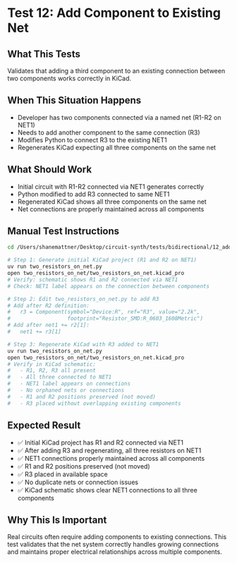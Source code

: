 # Test 12: Add Component to Existing Net

## What This Tests
Validates that adding a third component to an existing connection between two components works correctly in KiCad.

## When This Situation Happens
- Developer has two components connected via a named net (R1-R2 on NET1)
- Needs to add another component to the same connection (R3)
- Modifies Python to connect R3 to the existing NET1
- Regenerates KiCad expecting all three components on the same net

## What Should Work
- Initial circuit with R1-R2 connected via NET1 generates correctly
- Python modified to add R3 connected to same NET1
- Regenerated KiCad shows all three components on the same net
- Net connections are properly maintained across all components

## Manual Test Instructions

```bash
cd /Users/shanemattner/Desktop/circuit-synth/tests/bidirectional/12_add_to_net

# Step 1: Generate initial KiCad project (R1 and R2 on NET1)
uv run two_resistors_on_net.py
open two_resistors_on_net/two_resistors_on_net.kicad_pro
# Verify: schematic shows R1 and R2 connected via NET1
# Check: NET1 label appears on the connection between components

# Step 2: Edit two_resistors_on_net.py to add R3
# Add after R2 definition:
#   r3 = Component(symbol="Device:R", ref="R3", value="2.2k",
#                  footprint="Resistor_SMD:R_0603_1608Metric")
# Add after net1 += r2[1]:
#   net1 += r3[1]

# Step 3: Regenerate KiCad with R3 added to NET1
uv run two_resistors_on_net.py
open two_resistors_on_net/two_resistors_on_net.kicad_pro
# Verify in KiCad schematic:
#   - R1, R2, R3 all present
#   - All three connected to NET1
#   - NET1 label appears on connections
#   - No orphaned nets or connections
#   - R1 and R2 positions preserved (not moved)
#   - R3 placed without overlapping existing components
```

## Expected Result

- ✅ Initial KiCad project has R1 and R2 connected via NET1
- ✅ After adding R3 and regenerating, all three resistors on NET1
- ✅ NET1 connections properly maintained across all components
- ✅ R1 and R2 positions preserved (not moved)
- ✅ R3 placed in available space
- ✅ No duplicate nets or connection issues
- ✅ KiCad schematic shows clear NET1 connections to all three components

## Why This Is Important

Real circuits often require adding components to existing connections. This test validates that the net system correctly handles growing connections and maintains proper electrical relationships across multiple components.
